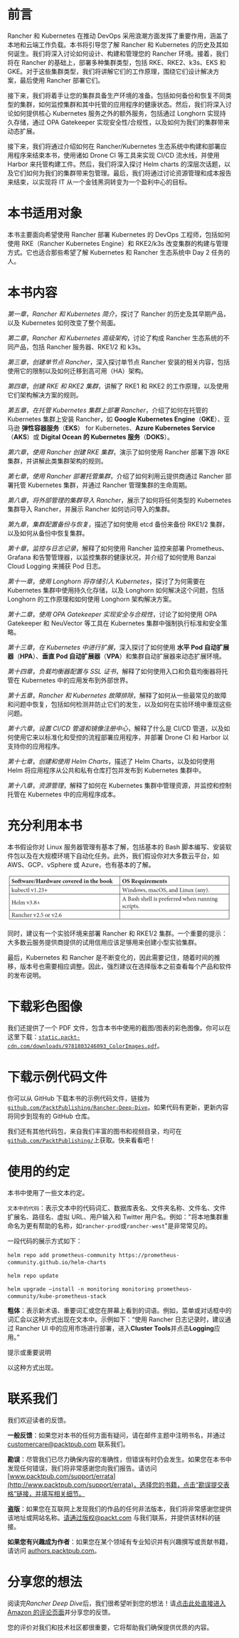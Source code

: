 # 前言

Rancher 和 Kubernetes 在推动 DevOps 采用浪潮方面发挥了重要作用，涵盖了本地和云端工作负载。本书将引导您了解 Rancher 和 Kubernetes 的历史及其如何诞生。我们将深入讨论如何设计、构建和管理您的 Rancher 环境。接着，我们将在 Rancher 的基础上，部署多种集群类型，包括 RKE、RKE2、k3s、EKS 和 GKE。对于这些集群类型，我们将讲解它们的工作原理，围绕它们设计解决方案，最后使用 Rancher 部署它们。

接下来，我们将着手让您的集群具备生产环境的准备。包括如何备份和恢复不同类型的集群，如何监控集群和其中托管的应用程序的健康状态。然后，我们将深入讨论如何提供核心 Kubernetes 服务之外的额外服务，包括通过 Longhorn 实现持久存储，通过 OPA Gatekeeper 实现安全性/合规性，以及如何为我们的集群带来动态扩展。

接下来，我们将通过介绍如何在 Rancher/Kubernetes 生态系统中构建和部署应用程序来结束本书，使用诸如 Drone CI 等工具来实现 CI/CD 流水线，并使用 Harbor 来托管构建工件。然后，我们将深入探讨 Helm charts 的深层次话题，以及它们如何为我们的集群带来包管理。最后，我们将通过讨论资源管理和成本报告来结束，以实现将 IT 从一个金钱黑洞转变为一个盈利中心的目标。

# 本书适用对象

本书主要面向希望使用 Rancher 部署 Kubernetes 的 DevOps 工程师，包括如何使用 RKE（Rancher Kubernetes Engine）和 RKE2/k3s 改变集群的构建与管理方式。它也适合那些希望了解 Kubernetes 和 Rancher 生态系统中 Day 2 任务的人。

# 本书内容

*第一章*，*Rancher 和 Kubernetes 简介*，探讨了 Rancher 的历史及其早期产品，以及 Kubernetes 如何改变了整个局面。

*第二章*，*Rancher 和 Kubernetes 高级架构*，讨论了构成 Rancher 生态系统的不同产品，包括 Rancher 服务器、RKE1/2 和 k3s。

*第三章*，*创建单节点 Rancher*，深入探讨单节点 Rancher 安装的相关内容，包括使用它的限制以及如何迁移到高可用（HA）架构。

*第四章*，*创建 RKE 和 RKE2 集群*，讲解了 RKE1 和 RKE2 的工作原理，以及使用它们架构解决方案的规则。

*第五章*，*在托管 Kubernetes 集群上部署 Rancher*，介绍了如何在托管的 Kubernetes 集群上安装 Rancher，如 **Google Kubernetes Engine**（**GKE**）、亚马逊 **弹性容器服务**（**EKS**） for Kubernetes、**Azure Kubernetes Service**（**AKS**）或 **Digital Ocean 的 Kubernetes 服务**（**DOKS**）。

*第六章*，*使用 Rancher 创建 RKE 集群*，演示了如何使用 Rancher 部署下游 RKE 集群，并讲解此类集群架构的规则。

*第七章*，*使用 Rancher 部署托管集群*，介绍了如何利用云提供商通过 Rancher 部署托管 Kubernetes 集群，并通过 Rancher 管理集群的生命周期。

*第八章*，*将外部管理的集群导入 Rancher*，展示了如何将任何类型的 Kubernetes 集群导入 Rancher，并展示 Rancher 如何访问导入的集群。

*第九章*，*集群配置备份与恢复*，描述了如何使用 etcd 备份来备份 RKE1/2 集群，以及如何从备份中恢复集群。

*第十章*，*监控与日志记录*，解释了如何使用 Rancher 监控来部署 Prometheus、Grafana 和告警管理器，以监控集群的健康状况，并介绍了如何使用 Banzai Cloud Logging 来捕获 Pod 日志。

*第十一章*，*使用 Longhorn 将存储引入 Kubernetes*，探讨了为何需要在 Kubernetes 集群中使用持久化存储，以及 Longhorn 如何解决这个问题，包括 Longhorn 的工作原理和如何使用 Longhorn 架构解决方案。

*第十二章*，*使用 OPA Gatekeeper 实现安全与合规性*，讨论了如何使用 OPA Gatekeeper 和 NeuVector 等工具在 Kubernetes 集群中强制执行标准和安全策略。

*第十三章*，*在 Kubernetes 中进行扩展*，深入探讨了如何使用 **水平 Pod 自动扩展器**（**HPA**）、**垂直 Pod 自动扩展器**（**VPA**）和集群自动扩展器来动态扩展环境。

*第十四章*，*负载均衡器配置与 SSL 证书*，解释了如何使用入口和负载均衡器将托管在 Kubernetes 中的应用发布到外部世界。

*第十五章*，*Rancher 和 Kubernetes 故障排除*，解释了如何从一些最常见的故障和问题中恢复，包括如何检测并防止它们的发生，以及如何在实验环境中重现这些问题。

*第十六章*，*设置 CI/CD 管道和镜像注册中心*，解释了什么是 CI/CD 管道，以及如何使用它来以标准化和受控的流程部署应用程序，并部署 Drone CI 和 Harbor 以支持你的应用程序。

*第十七章*，*创建和使用 Helm Charts*，描述了 Helm Charts，以及如何使用 Helm 将应用程序从公共和私有仓库打包并发布到 Kubernetes 集群中。

*第十八章*，*资源管理*，解释了如何在 Kubernetes 集群中管理资源，并监控和控制托管在 Kubernetes 中的应用程序成本。

# 充分利用本书

本书假设你对 Linux 服务器管理有基本了解，包括基本的 Bash 脚本编写、安装软件包以及在大规模环境下自动化任务。此外，我们假设你对大多数云平台，如 AWS、GCP、vSphere 或 Azure，也有基本的了解。

![](img/Preface.jpg)

同时，建议有一个实验环境来部署 Rancher 和 RKE1/2 集群。一个重要的提示：大多数云服务提供商提供的试用信用应该足够用来创建小型实验集群。

最后，Kubernetes 和 Rancher 是不断变化的，因此需要记住，随着时间的推移，版本号也需要相应调整。因此，强烈建议在选择版本之前查看每个产品和软件的发布说明。

# 下载彩色图像

我们还提供了一个 PDF 文件，包含本书中使用的截图/图表的彩色图像。你可以在这里下载：[`static.packt-cdn.com/downloads/9781803246093_ColorImages.pdf`](https://static.packt-cdn.com/downloads/9781803246093_ColorImages.pdf)。

# 下载示例代码文件

你可以从 GitHub 下载本书的示例代码文件，链接为[`github.com/PacktPublishing/Rancher-Deep-Dive`](https://github.com/PacktPublishing/Rancher-Deep-Dive)。如果代码有更新，更新内容将同步到现有的 GitHub 仓库。

我们还有其他代码包，来自我们丰富的图书和视频目录，均可在[`github.com/PacktPublishing/`](https://github.com/PacktPublishing/)上获取。快来看看吧！

# 使用的约定

本书中使用了一些文本约定。

`文本中的代码`：表示文本中的代码词汇、数据库表名、文件夹名称、文件名、文件扩展名、路径名、虚拟 URL、用户输入和 Twitter 用户名。例如："将本地集群重命名为更有帮助的名称，如`rancher-prod`或`rancher-west`"是非常常见的。

一段代码的展示方式如下：

```
helm repo add prometheus-community https://prometheus-community.github.io/helm-charts
```

```
helm repo update
```

```
helm upgrade –install -n monitoring monitoring prometheus-community/kube-prometheus-stack
```

**粗体**：表示新术语、重要词汇或您在屏幕上看到的词语。例如，菜单或对话框中的词汇会以这种方式出现在文本中。示例如下：“使用 Rancher 日志记录时，建议通过 Rancher UI 中的应用市场进行部署，进入**Cluster Tools**并点击**Logging**应用。”

提示或重要说明

以这种方式出现。

# 联系我们

我们欢迎读者的反馈。

**一般反馈**：如果您对本书的任何方面有疑问，请在邮件主题中注明书名，并通过 customercare@packtpub.com 联系我们。

**勘误**：尽管我们已尽力确保内容的准确性，但错误有时仍会发生。如果您在本书中发现任何错误，我们将非常感谢您向我们报告。请访问 [www.packtpub.com/support/errata](http://www.packtpub.com/support/errata)，选择您的书籍，点击“勘误提交表格”链接，并填写相关细节。

**盗版**：如果您在互联网上发现我们的作品的任何非法版本，我们将非常感谢您提供该地址或网站名称。请通过版权@packt.com 与我们联系，并提供该材料的链接。

**如果您有兴趣成为作者**：如果您在某个领域有专业知识并有兴趣撰写或贡献书籍，请访问 [authors.packtpub.com](http://authors.packtpub.com)。

# 分享您的想法

阅读完*Rancher Deep Dive*后，我们很希望听到您的想法！请[点击此处直接进入 Amazon 的评论页面](https://packt.link/r/180324609X)并分享您的反馈。

您的评价对我们和技术社区都很重要，它将帮助我们确保提供优质的内容。
